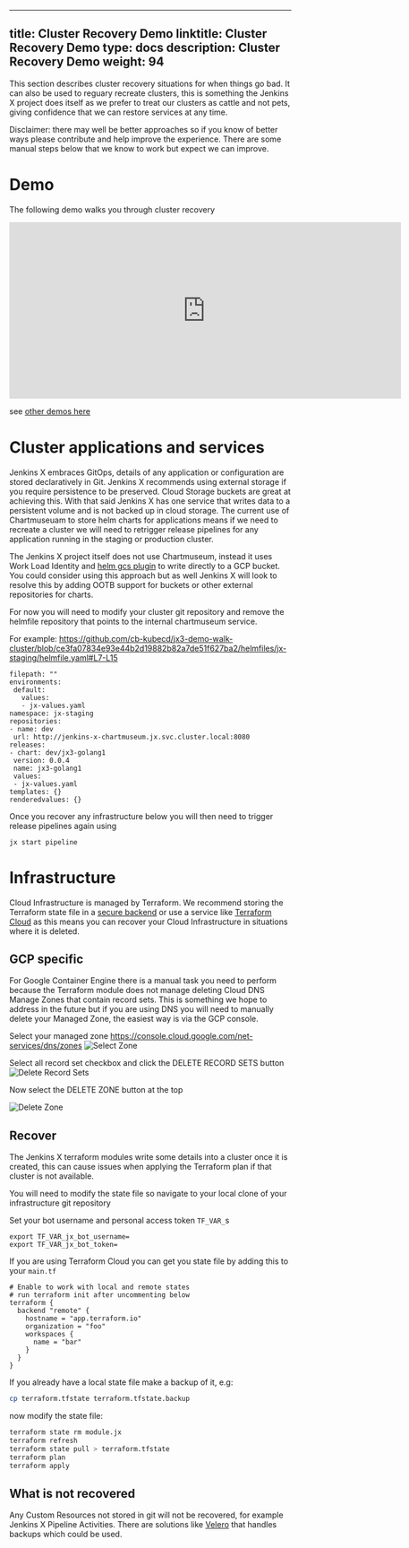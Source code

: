 
---
title: Cluster Recovery Demo
linktitle: Cluster Recovery Demo
type: docs
description: Cluster Recovery Demo
weight: 94
---
 
This section describes cluster recovery situations for when things go bad.  It can also be used to reguary recreate clusters, this is something the Jenkins X project does itself as we prefer to treat our clusters as cattle and not pets, giving confidence that we can restore services at any time.
 
Disclaimer: there may well be better approaches so if you know of better ways please contribute and help improve the experience.  There are some manual steps below that we know to work but expect we can improve.

# Demo
              
The following demo walks you through cluster recovery

<iframe width="700" height="315" src="https://www.youtube.com/embed/2QgX3cn0GqU" frameborder="0" allow="accelerometer; autoplay; clipboard-write; encrypted-media; gyroscope; picture-in-picture" allowfullscreen></iframe>

see [other demos here](https://www.youtube.com/playlist?list=PLr_PmC4W69dKM3fo8OK729fdmX_MTqdHd)


# Cluster applications and services
 
Jenkins X embraces GitOps, details of any application or configuration are stored declaratively in Git.  Jenkins X recommends using external storage if you require persistence to be preserved.  Cloud Storage buckets are great at achieving this.  With that said Jenkins X has one service that writes data to a persistent volume and is not backed up in cloud storage.  The current use of Chartmuseuam to store helm charts for applications means if we need to recreate a cluster we will need to retrigger release pipelines for any application running in the staging or production cluster.
 
The Jenkins X project itself does not use Chartmuseum, instead it uses Work Load Identity and [helm gcs plugin](https://github.com/hayorov/helm-gcs) to write directly to a GCP bucket.  You could consider using this approach but as well Jenkins X will look to resolve this by adding OOTB support for buckets or other external repositories for charts.
 
For now you will need to modify your cluster git repository and remove the helmfile repository that points to the internal chartmuseum service.
 
For example: https://github.com/cb-kubecd/jx3-demo-walk-cluster/blob/ce3fa07834e93e44b2d19882b82a7de51f627ba2/helmfiles/jx-staging/helmfile.yaml#L7-L15
```
filepath: ""
environments:
 default:
   values:
   - jx-values.yaml
namespace: jx-staging
repositories:
- name: dev
 url: http://jenkins-x-chartmuseum.jx.svc.cluster.local:8080
releases:
- chart: dev/jx3-golang1
 version: 0.0.4
 name: jx3-golang1
 values:
 - jx-values.yaml
templates: {}
renderedvalues: {}
```
 
Once you recover any infrastructure below you will then need to trigger release pipelines again using
```
jx start pipeline
```
 
# Infrastructure
 
Cloud Infrastructure is managed by Terraform.  We recommend storing the Terraform state file in a [secure backend](https://www.terraform.io/docs/backends/index.html) or use a service like [Terraform Cloud](https://app.terraform.io/) as this means you can recover your Cloud Infrastructure in situations where it is deleted.
 
## GCP specific
For Google Container Engine there is a manual task you need to perform because the Terraform module does not manage deleting Cloud DNS Manage Zones that contain record sets.  This is something we hope to address in the future but if you are using DNS you will need to manually delete your Managed Zone, the easiest way is via the GCP console. 
 
Select your managed zone https://console.cloud.google.com/net-services/dns/zones
![Select Zone](/images/v3/gcp_select_zone.png)
 
Select all record set checkbox and click the DELETE RECORD SETS button
![Delete Record Sets](/images/v3/gcp_delete_recordsets.png)
 
Now select the DELETE ZONE button at the top
 
![Delete Zone](/images/v3/gcp_delete_zone.png)
 
## Recover
The Jenkins X terraform modules write some details into a cluster once it is created, this can cause issues when applying the Terraform plan if that cluster is not available.
 
You will need to modify the state file so navigate to your local clone of your infrastructure git repository
 
Set your bot username and personal access token `TF_VAR_`s
```
export TF_VAR_jx_bot_username=
export TF_VAR_jx_bot_token=
```
 
If you are using Terraform Cloud you can get you state file by adding this to your `main.tf`
 
```
# Enable to work with local and remote states
# run terraform init after uncommenting below
terraform {
  backend "remote" {
    hostname = "app.terraform.io"
    organization = "foo"
    workspaces {
      name = "bar"
    }
  }
}
```
 
If you already have a local state file make a backup of it, e.g:
```sh
cp terraform.tfstate terraform.tfstate.backup
```
 
now modify the state file:
```sh
terraform state rm module.jx
terraform refresh
terraform state pull > terraform.tfstate
terraform plan
terraform apply
```
 
## What is not recovered
 
Any Custom Resources not stored in git will not be recovered, for example Jenkins X Pipeline Activities.  There are solutions like [Velero](https://velero.io/) that handles backups which could be used.
